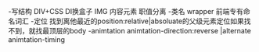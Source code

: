 -写结构
DIV+CSS DI换盒子
IMG 内容元素
职值分离
-类名 wrapper 前端专有命名词汇
-定位
找到离他最近的position:relative|absoluate的父级元素定位如果找不到，就找最顶层的body
-animtation
animtation-direction:reverse |alternate
animtation-timing
